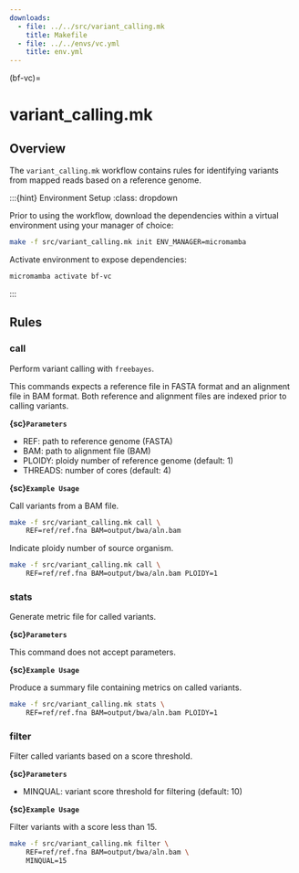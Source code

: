 ```yaml
---
downloads:
  - file: ../../src/variant_calling.mk
    title: Makefile
  - file: ../../envs/vc.yml
    title: env.yml
---
```


(bf-vc)=
# variant_calling.mk

## Overview

The `variant_calling.mk` workflow contains rules for identifying variants from mapped reads based on a reference genome.

:::{hint} Environment Setup
:class: dropdown

Prior to using the workflow, download the dependencies within a virtual environment using your manager of choice:

```bash
make -f src/variant_calling.mk init ENV_MANAGER=micromamba
```

Activate environment to expose dependencies:
```bash
micromamba activate bf-vc
```
:::

## Rules

### call

Perform variant calling with `freebayes`.

This commands expects a reference file in FASTA format and an alignment file in BAM format. Both reference and alignment files are indexed prior to calling variants.

**{sc}`Parameters`**

- REF: path to reference genome (FASTA)
- BAM: path to alignment file (BAM)
- PLOIDY: ploidy number of reference genome (default: 1)
- THREADS: number of cores (default: 4)

**{sc}`Example Usage`**

Call variants from a BAM file.
```bash
make -f src/variant_calling.mk call \
    REF=ref/ref.fna BAM=output/bwa/aln.bam
```

Indicate ploidy number of source organism.
```bash
make -f src/variant_calling.mk call \
    REF=ref/ref.fna BAM=output/bwa/aln.bam PLOIDY=1
```

### stats

Generate metric file for called variants.

**{sc}`Parameters`**

This command does not accept parameters.

**{sc}`Example Usage`**

Produce a summary file containing metrics on called variants.
```bash
make -f src/variant_calling.mk stats \
    REF=ref/ref.fna BAM=output/bwa/aln.bam PLOIDY=1
```

### filter

Filter called variants based on a score threshold.

**{sc}`Parameters`**

- MINQUAL: variant score threshold for filtering (default: 10)

**{sc}`Example Usage`**

Filter variants with a score less than 15.
```bash
make -f src/variant_calling.mk filter \
    REF=ref/ref.fna BAM=output/bwa/aln.bam \
    MINQUAL=15
```

